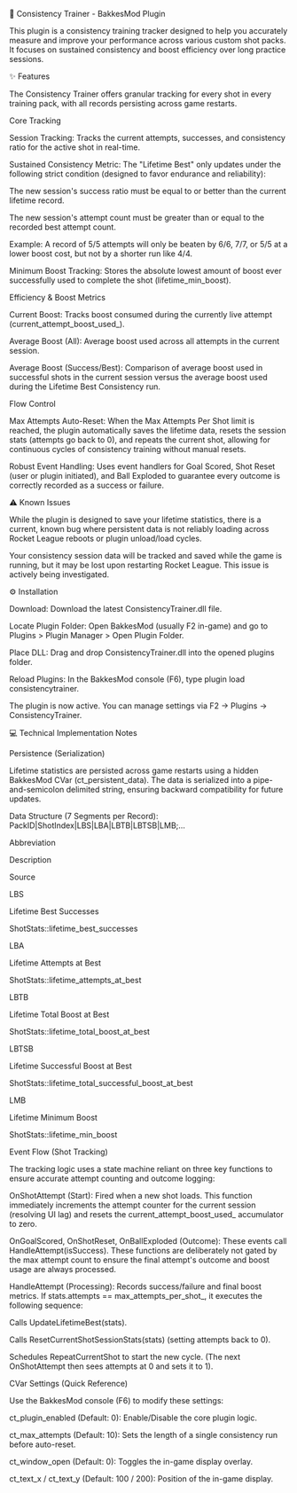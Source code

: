 🎯 Consistency Trainer - BakkesMod Plugin

This plugin is a consistency training tracker designed to help you accurately measure and improve your performance across various custom shot packs. It focuses on sustained consistency and boost efficiency over long practice sessions.

✨ Features

The Consistency Trainer offers granular tracking for every shot in every training pack, with all records persisting across game restarts.

Core Tracking

Session Tracking: Tracks the current attempts, successes, and consistency ratio for the active shot in real-time.

Sustained Consistency Metric: The "Lifetime Best" only updates under the following strict condition (designed to favor endurance and reliability):

The new session's success ratio must be equal to or better than the current lifetime record.

The new session's attempt count must be greater than or equal to the recorded best attempt count.

Example: A record of 5/5 attempts will only be beaten by 6/6, 7/7, or 5/5 at a lower boost cost, but not by a shorter run like 4/4.

Minimum Boost Tracking: Stores the absolute lowest amount of boost ever successfully used to complete the shot (lifetime_min_boost).

Efficiency & Boost Metrics

Current Boost: Tracks boost consumed during the currently live attempt (current_attempt_boost_used_).

Average Boost (All): Average boost used across all attempts in the current session.

Average Boost (Success/Best): Comparison of average boost used in successful shots in the current session versus the average boost used during the Lifetime Best Consistency run.

Flow Control

Max Attempts Auto-Reset: When the Max Attempts Per Shot limit is reached, the plugin automatically saves the lifetime data, resets the session stats (attempts go back to 0), and repeats the current shot, allowing for continuous cycles of consistency training without manual resets.

Robust Event Handling: Uses event handlers for Goal Scored, Shot Reset (user or plugin initiated), and Ball Exploded to guarantee every outcome is correctly recorded as a success or failure.

⚠️ Known Issues

While the plugin is designed to save your lifetime statistics, there is a current, known bug where persistent data is not reliably loading across Rocket League reboots or plugin unload/load cycles.

Your consistency session data will be tracked and saved while the game is running, but it may be lost upon restarting Rocket League. This issue is actively being investigated.

⚙️ Installation

Download: Download the latest ConsistencyTrainer.dll file.

Locate Plugin Folder: Open BakkesMod (usually F2 in-game) and go to Plugins > Plugin Manager > Open Plugin Folder.

Place DLL: Drag and drop ConsistencyTrainer.dll into the opened plugins folder.

Reload Plugins: In the BakkesMod console (F6), type plugin load consistencytrainer.

The plugin is now active. You can manage settings via F2 -> Plugins -> ConsistencyTrainer.

💻 Technical Implementation Notes

Persistence (Serialization)

Lifetime statistics are persisted across game restarts using a hidden BakkesMod CVar (ct_persistent_data). The data is serialized into a pipe-and-semicolon delimited string, ensuring backward compatibility for future updates.

Data Structure (7 Segments per Record):
PackID|ShotIndex|LBS|LBA|LBTB|LBTSB|LMB;...

Abbreviation

Description

Source

LBS

Lifetime Best Successes

ShotStats::lifetime_best_successes

LBA

Lifetime Attempts at Best

ShotStats::lifetime_attempts_at_best

LBTB

Lifetime Total Boost at Best

ShotStats::lifetime_total_boost_at_best

LBTSB

Lifetime Successful Boost at Best

ShotStats::lifetime_total_successful_boost_at_best

LMB

Lifetime Minimum Boost

ShotStats::lifetime_min_boost

Event Flow (Shot Tracking)

The tracking logic uses a state machine reliant on three key functions to ensure accurate attempt counting and outcome logging:

OnShotAttempt (Start): Fired when a new shot loads. This function immediately increments the attempt counter for the current session (resolving UI lag) and resets the current_attempt_boost_used_ accumulator to zero.

OnGoalScored, OnShotReset, OnBallExploded (Outcome): These events call HandleAttempt(isSuccess). These functions are deliberately not gated by the max attempt count to ensure the final attempt's outcome and boost usage are always processed.

HandleAttempt (Processing): Records success/failure and final boost metrics. If stats.attempts == max_attempts_per_shot_, it executes the following sequence:

Calls UpdateLifetimeBest(stats).

Calls ResetCurrentShotSessionStats(stats) (setting attempts back to 0).

Schedules RepeatCurrentShot to start the new cycle. (The next OnShotAttempt then sees attempts at 0 and sets it to 1).

CVar Settings (Quick Reference)

Use the BakkesMod console (F6) to modify these settings:

ct_plugin_enabled (Default: 0): Enable/Disable the core plugin logic.

ct_max_attempts (Default: 10): Sets the length of a single consistency run before auto-reset.

ct_window_open (Default: 0): Toggles the in-game display overlay.

ct_text_x / ct_text_y (Default: 100 / 200): Position of the in-game display.